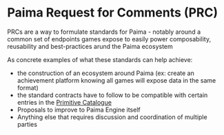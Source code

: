 # Paima Request for Comments (PRC)

PRCs are a way to formulate standards for Paima - notably around a common set of endpoints games expose to easily power composability, reusability and best-practices arund the Paima ecosystem

As concrete examples of what these standards can help achieve:
- the construction of an ecosystem around Paima (ex: create an achievement platform knowing all games will expose data in the same format)
- the standard contracts have to follow to be compatible with certain entries in the [Primitive Catalogue](https://docs.paimastudios.com/home/react-to-events/primitive-catalogue/introduction)
- Proposals to improve to Paima Engine itself
- Anything else that requires discussion and coordination of multiple parties
